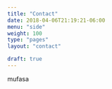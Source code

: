 ```yaml
---
title: "Contact"
date: 2018-04-06T21:19:21-06:00
menu: "side"
weight: 100
type: "pages"
layout: "contact"

draft: true
---
```


mufasa
